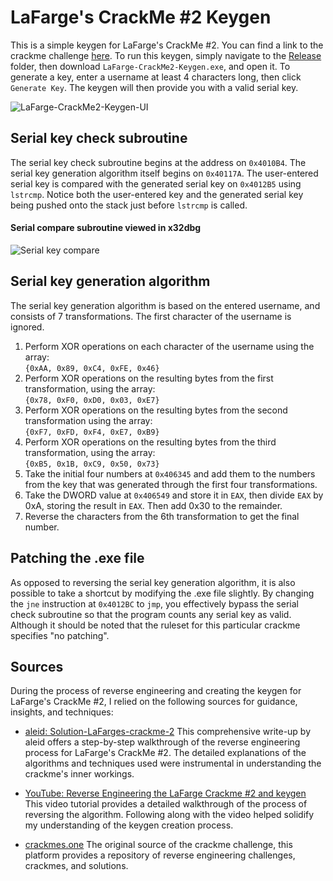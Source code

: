 # LaFarge's CrackMe #2 Keygen
This is a simple keygen for LaFarge's CrackMe #2. You can find a link to the crackme challenge [here](https://crackmes.one/crackme/5ab77f5633c5d40ad448c2f2).
To run this keygen, simply navigate to the [Release](https://github.com/JulianOzelRose/LaFarge-CrackMe2-Keygen/tree/master/LaFarge-CrackMe2-Keygen/bin/x64/Release) folder,
then download ```LaFarge-CrackMe2-Keygen.exe```, and open it. To generate a key, enter a username at least 4 characters long, then click ```Generate Key```. The keygen
will then provide you with a valid serial key.

![LaFarge-CrackMe2-Keygen-UI](https://github.com/JulianOzelRose/LaFarge-CrackMe2-Keygen/assets/95890436/9b49e403-2a24-489a-8c80-6434ea292404)


## Serial key check subroutine
The serial key check subroutine begins at the address on ```0x4010B4```. The serial key generation algorithm itself begins on ```0x40117A```.
The user-entered serial key is compared with the generated serial key on ```0x4012B5``` using ```lstrcmp```. Notice both the user-entered
key and the generated serial key being pushed onto the stack just before ```lstrcmp``` is called.
#### Serial compare subroutine viewed in x32dbg
![Serial key compare](https://github.com/JulianOzelRose/LaFarge-CrackMe2-Keygen/assets/95890436/ec2ba48c-76b4-4068-a8c1-abc43ca41dfc)

## Serial key generation algorithm
The serial key generation algorithm is based on the entered username, and consists of 7 transformations. The first character of the username is ignored.
1. Perform XOR operations on each character of the username using the array:<br>
```{0xAA, 0x89, 0xC4, 0xFE, 0x46}```
2. Perform XOR operations on the resulting bytes from the first transformation, using the array:<br>
```{0x78, 0xF0, 0xD0, 0x03, 0xE7}```
4. Perform XOR operations on the resulting bytes from the second transformation using the array:<br>
```{0xF7, 0xFD, 0xF4, 0xE7, 0xB9}```
5. Perform XOR operations on the resulting bytes from the third transformation, using the array:<br>
```{0xB5, 0x1B, 0xC9, 0x50, 0x73}```
6. Take the initial four numbers at ```0x406345``` and add them to the numbers from the key that was generated through the first four transformations.
7. Take the DWORD value at ```0x406549``` and store it in ```EAX```, then divide ```EAX``` by 0xA, storing the result in ```EAX```. Then add 0x30 to the remainder.
8. Reverse the characters from the 6th transformation to get the final number.

## Patching the .exe file
As opposed to reversing the serial key generation algorithm, it is also possible to take a shortcut by modifying the .exe file slightly. By changing the ```jne``` instruction
at ```0x4012BC``` to ```jmp```, you effectively bypass the serial check subroutine so that the program counts any serial key as valid. Although it should be noted
that the ruleset for this particular crackme specifies "no patching".

## Sources
During the process of reverse engineering and creating the keygen for LaFarge's CrackMe #2, I relied on the following sources for guidance, insights, and techniques:

- [aleid: Solution-LaFarges-crackme-2](https://www.aldeid.com/wiki/Solution-LaFarges-crackme-2)
  This comprehensive write-up by aleid offers a step-by-step walkthrough of the reverse engineering process for LaFarge's CrackMe #2. The detailed explanations of the algorithms and techniques used were instrumental in understanding the crackme's inner workings.

- [YouTube: Reverse Engineering the LaFarge Crackme #2 and keygen](https://www.youtube.com/watch?v=DEDYk8zN53A)
  This video tutorial provides a detailed walkthrough of the process of reversing the algorithm. Following along with the video helped solidify my understanding of the keygen creation process.

- [crackmes.one](https://crackmes.one/)
  The original source of the crackme challenge, this platform provides a repository of reverse engineering challenges, crackmes, and solutions.
